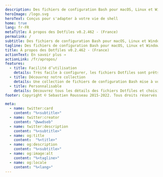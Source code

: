 ```yaml
---
description: Des fichiers de configuration Bash pour macOS, Linux et Windows. Adaptés à vos besoins et pour vous servir
heroImage: /logo.svg
heroText: Conçus pour s'adapter à votre vie de shell
home: true
lang: fr-FR
metaTitle: À propos des Dotfiles v0.2.462 - (France)
permalink: /
subtitle: Des fichiers de configuration Bash pour macOS, Linux et Windows. Adaptés à vos besoins et pour vous servir
tagline: Des fichiers de configuration Bash pour macOS, Linux et Windows. Adaptés à vos besoins et pour vous servir
title: À propos des Dotfiles v0.2.462 - (France)
actionText: En savoir plus →
actionLink: /fr/apropos/
features:
  - title: Facilité d’utilisation
    details: Très facile à configurer, les fichiers Dotfiles sont prêts à l'emploi et idéals pour personnaliser votre shell et vos applications
  - title: Découvrez notre collection
    details: Une collection de fichiers de configuration Bash mise à votre disposition gratuitement
  - title: Personnalisable
    details: Découvrez tous les détails des fichiers Dotfiles et choisissez ceux que vous préférez suivant vos envies.
footer: Copyright © Sebastien Rousseau 2015-2022. Tous droits réservés.

meta:
  - name: twitter:card
    content: "%<subtitle>"
  - name: twitter:creator
    content: "@wwdseb"
  - name: twitter:description
    content: "%<subtitle>"
  - name: og:title
    content:  "%<title>"
  - name: og:description
    content: "%<subtitle>"
  - name: og:image:alt
    content: "%<tagline>"
  - name: og:locale
    content: "%<lang>"
---
```

